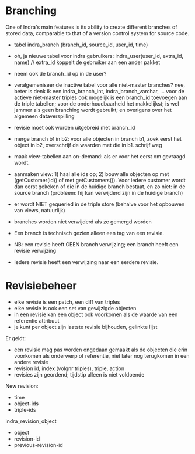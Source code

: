 # Branching

One of Indra's main features is its ability to create different branches of stored data, comparable to that of a version control system for source code.


- tabel indra_branch (branch_id, source_id, user_id, time)
- oh, ja nieuwe tabel voor indra gebruikers: indra_user(user_id, extra_id, name) // extra_id koppelt de gebruiker aan een ander pakket
- neem ook de branch_id op in de user?
- veralgemeniseer de inactive tabel voor alle niet-master branches?
    nee, beter is denk ik een indra_branch_int, indra_branch_varchar, ... voor de actieve niet-master triples
    ook mogelijk is een branch_id toevoegen aan de triple tabellen; voor de onderhoudbaarheid het makkelijkst;
        is wel jammer als geen branching wordt gebruikt; en overigens over het algemeen dataverspilling
- revisie moet ook worden uitgebreid met branch_id
- merge branch b1 in b2: voor alle objecten in branch b1, zoek eerst het object in b2, overschrijf de waarden met die in b1. schrijf weg
- maak view-tabellen aan on-demand: als er voor het eerst om gevraagd wordt.
- aanmaken view: 1) haal alle ids op; 2) bouw alle objecten op met (getCustomer(id)) of met getCustomers()). Voor iedere customer wordt dan eerst
    gekeken of die in de huidige branch bestaat, en zo niet: in de source branch (probleem: hij kan verwijderd zijn in de huidige branch)
- er wordt NIET gequeried in de triple store (behalve voor het opbouwen van views, natuurlijk)
- branches worden niet verwijderd als ze gemergd worden

- Een branch is technisch gezien alleen een tag van een revisie.
- NB: een revisie heeft GEEN branch verwijzing; een branch heeft een revisie verwijzing
- Iedere revisie heeft een verwijzing naar een eerdere revisie.

# Revisiebeheer

- elke revisie is een patch, een diff van triples
- elke revisie is ook een set van gewijzigde objecten
- in een revisie kan een object ook voorkomen als de waarde van een referentie attribuut
- je kunt per object zijn laatste revisie bijhouden, gelinkte lijst

Er geldt:

- een revisie mag pas worden ongedaan gemaakt als de objecten die erin voorkomen als onderwerp of referentie, niet later nog terugkomen in een andere revisie
- revision id, index (volgnr triples), triple, action
- revisies zijn geordend; tijdstip alleen is niet voldoende

New revision:

- time
- object-ids
- triple-ids

indra_revision_object
- object
- revision-id
- previous-revision-id

